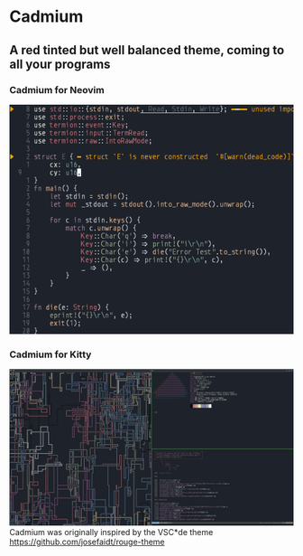 # Cadmium

## A red tinted but well balanced theme, coming to all your programs

### Cadmium for Neovim

![image](Neovim/Screenshot_20240521_172839.png)

### Cadmium for Kitty

![image](Kitty/Screenshot_20240522_144733.png)
Cadmium was originally inspired by the VSC*de theme https://github.com/josefaidt/rouge-theme
